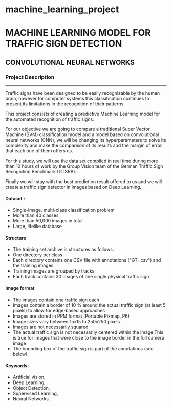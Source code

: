 # machine_learning_project
# MACHINE LEARNING MODEL FOR TRAFFIC SIGN DETECTION

##        CONVOLUTIONAL NEURAL NETWORKS

### Project Description
---

Traffic signs have been designed to be easily recognizable by the human brain, however for computer systems this classification continues to present its limitations in the recognition of their patterns.

This project consists of creating a predictive Machine Learning model for the automated recognition of traffic signs.

For our objective we are going to compare a traditional Super Vector Machine (SVM) classification model and a model based on convolutional neural networks (CNN), we will be changing its hyperparameters to solve its complexity and make the comparison of its results and the margin of error. that each one of them offers us.

For this study, we will use the data set compiled in real time during more than 10 hours of work by the Group Vision team of the German Traffic Sign Recognition Benchmark (GTSRB).

Finally we will stay with the best prediction result offered to us and we will create a traffic sign detector in images based on Deep Learning.

#### Dataset : 

+   Single-image, multi-class classification problem
+   More than 40 classes
+   More than 50,000 images in total
+   Large, lifelike database

#### Structure

+   The training set archive is structures as follows:
+   One directory per class
+   Each directory contains one CSV file with annotations ("GT-<ClassID>.csv") and the training images
+   Training images are grouped by tracks
+   Each track contains 30 images of one single physical traffic sign

#### Image format

+   The images contain one traffic sign each
+   Images contain a border of 10 % around the actual traffic sign (at least 5 pixels) to allow for edge-based approaches
+   Images are stored in PPM format (Portable Pixmap, P6)
+   Image sizes vary between 15x15 to 250x250 pixels
+   Images are not necessarily squared
+   The actual traffic sign is not necessarily centered within the image.This is true for images that were close to the image border in the full camera image
+   The bounding box of the traffic sign is part of the annotatinos (see below)


#### Keywords:
+   Artificial vision,
+   Deep Learning,
+   Object Detection,
+   Supervised Learning,
+   Neural Networks.
